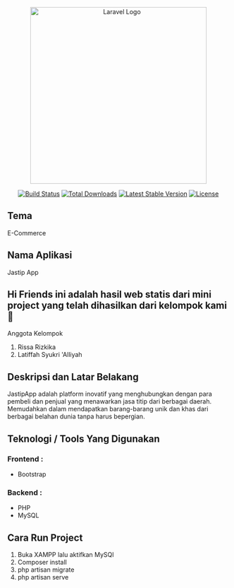 <p align="center"><a href="https://laravel.com" target="_blank"><img src="https://raw.githubusercontent.com/laravel/art/master/logo-lockup/5%20SVG/2%20CMYK/1%20Full%20Color/laravel-logolockup-cmyk-red.svg" width="400" alt="Laravel Logo"></a></p>

<p align="center">
<a href="https://github.com/laravel/framework/actions"><img src="https://github.com/laravel/framework/workflows/tests/badge.svg" alt="Build Status"></a>
<a href="https://packagist.org/packages/laravel/framework"><img src="https://img.shields.io/packagist/dt/laravel/framework" alt="Total Downloads"></a>
<a href="https://packagist.org/packages/laravel/framework"><img src="https://img.shields.io/packagist/v/laravel/framework" alt="Latest Stable Version"></a>
<a href="https://packagist.org/packages/laravel/framework"><img src="https://img.shields.io/packagist/l/laravel/framework" alt="License"></a>
</p>

## Tema
E-Commerce

## Nama Aplikasi
Jastip App

## Hi Friends ini adalah hasil web statis dari mini project yang telah dihasilkan dari kelompok kami 👋
Anggota Kelompok
1. Rissa Rizkika 
2. Latiffah Syukri 'Alliyah 

## Deskripsi dan Latar Belakang
JastipApp adalah platform inovatif yang menghubungkan dengan para pembeli dan penjual yang menawarkan jasa titip dari berbagai daerah. Memudahkan dalam mendapatkan barang-barang unik dan khas dari berbagai belahan dunia tanpa harus bepergian.

## Teknologi / Tools Yang Digunakan
  ### Frontend : 
- Bootstrap

### Backend : 
- PHP
- MySQL

## Cara Run Project
  1. Buka XAMPP lalu aktifkan MySQl
  2. Composer install
  3. php artisan migrate
  4. php artisan serve


